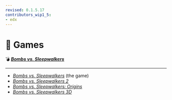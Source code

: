 ```yaml
---
revised: 0.1.5.17
contributors_wip1_5:
- edx
---
```


# 📁 Games

💣 ***[Bombs vs. Sleepwalkers][home]***

****

- [*Bombs vs. Sleepwalkers*][bvs1] (the game)
- [*Bombs vs. Sleepwalkers 2*][bvs2]
- [*Bombs vs. Sleepwalkers: Origins*][bvso]
- [*Bombs vs. Sleepwalkers 3D*][bvs3d]

[home]: /README.md
[bvs1]: /games/bvs1.md
[bvs2]: /games/bvs2.md
[bvso]: /games/bvso.md
[bvs3d]: /games/bvs3d.md
